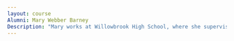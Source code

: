 ```yaml
---
layout: course
Alumni: Mary Webber Barney
Description: "Mary works at Willowbrook High School, where she supervises educators, manages budgets and grants, and has developed 14 dual-credit courses with College of DuPage. She continues to use methods she learned at KCC."
---
```

